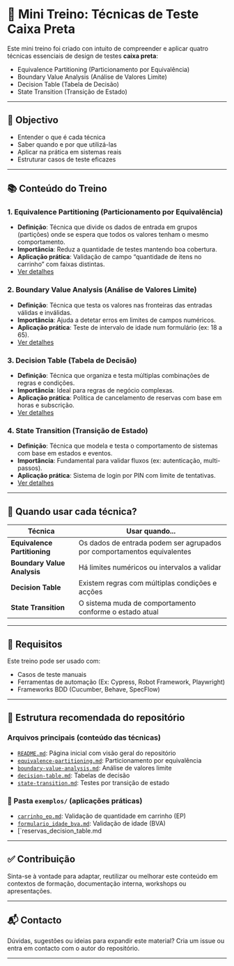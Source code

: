 # 🧪 Mini Treino: Técnicas de Teste Caixa Preta

Este mini treino foi criado con intuito de compreender e aplicar quatro técnicas essenciais de design de testes **caixa preta**:

- Equivalence Partitioning (Particionamento por Equivalência)
- Boundary Value Analysis (Análise de Valores Limite)
- Decision Table (Tabela de Decisão)
- State Transition (Transição de Estado)

---

## 🎯 Objectivo

- Entender o que é cada técnica
- Saber quando e por que utilizá-las
- Aplicar na prática em sistemas reais
- Estruturar casos de teste eficazes

---

## 📚 Conteúdo do Treino

### 1. Equivalence Partitioning (Particionamento por Equivalência)
- **Definição**: Técnica que divide os dados de entrada em grupos (partições) onde se espera que todos os valores tenham o mesmo comportamento.
- **Importância**: Reduz a quantidade de testes mantendo boa cobertura.
- **Aplicação prática**: Validação de campo “quantidade de itens no carrinho” com faixas distintas.
- [Ver detalhes](#equivalence-partitioning.md)

### 2. Boundary Value Analysis (Análise de Valores Limite)
- **Definição**: Técnica que testa os valores nas fronteiras das entradas válidas e inválidas.
- **Importância**: Ajuda a detetar erros em limites de campos numéricos.
- **Aplicação prática**: Teste de intervalo de idade num formulário (ex: 18 a 65).
- [Ver detalhes](#boundary-value-analysis.md)

### 3. Decision Table (Tabela de Decisão)
- **Definição**: Técnica que organiza e testa múltiplas combinações de regras e condições.
- **Importância**: Ideal para regras de negócio complexas.
- **Aplicação prática**: Política de cancelamento de reservas com base em horas e subscrição.
- [Ver detalhes](#decision-table.md)

### 4. State Transition (Transição de Estado)
- **Definição**: Técnica que modela e testa o comportamento de sistemas com base em estados e eventos.
- **Importância**: Fundamental para validar fluxos (ex: autenticação, multi-passos).
- **Aplicação prática**: Sistema de login por PIN com limite de tentativas.
- [Ver detalhes](#state-transition.md)

---

## 📌 Quando usar cada técnica?

| Técnica                        | Usar quando...                                      |
|-------------------------------|-----------------------------------------------------|
| **Equivalence Partitioning**  | Os dados de entrada podem ser agrupados por comportamentos equivalentes |
| **Boundary Value Analysis**   | Há limites numéricos ou intervalos a validar        |
| **Decision Table**            | Existem regras com múltiplas condições e acções     |
| **State Transition**          | O sistema muda de comportamento conforme o estado atual |

---

## 🧩 Requisitos

Este treino pode ser usado com:
- Casos de teste manuais
- Ferramentas de automação (Ex: Cypress, Robot Framework, Playwright)
- Frameworks BDD (Cucumber, Behave, SpecFlow)

---

## 📂 Estrutura recomendada do repositório

### Arquivos principais (conteúdo das técnicas)

- [`README.md`](README.md): Página inicial com visão geral do repositório
- [`equivalence-partitioning.md`](equivalence-partitioning.md): Particionamento por equivalência
- [`boundary-value-analysis.md`](boundary-value-analysis.md): Análise de valores limite
- [`decision-table.md`](decision-table.md): Tabelas de decisão
- [`state-transition.md`](state-transition.md): Testes por transição de estado

### 📂 Pasta `exemplos/` (aplicações práticas)

- [`carrinho_ep.md`](exemplos/carrinho_ep.md): Validação de quantidade em carrinho (EP)
- [`formulario_idade_bva.md`](exemplos/formulario_idade_bva.md): Validação de idade (BVA)
- [`reservas_decision_table.md

---

## ✅ Contribuição

Sinta-se à vontade para adaptar, reutilizar ou melhorar este conteúdo em contextos de formação, documentação interna, workshops ou apresentações.

---

## 📬 Contacto

Dúvidas, sugestões ou ideias para expandir este material? Cria um issue ou entra em contacto com o autor do repositório.

---


